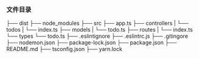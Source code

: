 ### 文件目录

├── dist
├── node_modules
├── src
   ├── app.ts
   ├── controllers
   |  └── todos
   |     └── index.ts
   ├── models
   |  └── todo.ts
   ├── routes
   |  └── index.ts
   └── types
      └── todo.ts
├── .eslintignore
├── .eslintrc.js
├── .gitingore
├── nodemon.json
├── package-lock.json
├── package.json
├── README.md
├── tsconfig.json
├── yarn.lock